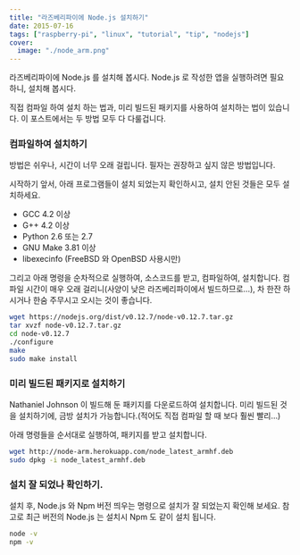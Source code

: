 ```yaml
---
title: "라즈베리파이에 Node.js 설치하기"
date: 2015-07-16
tags: ["raspberry-pi", "linux", "tutorial", "tip", "nodejs"]
cover:
  image: "./node_arm.png"
---
```


라즈베리파이에 Node.js 를 설치해 봅시다. Node.js 로 작성한 앱을 실행하려면 필요하니, 설치해 봅시다.

직접 컴파일 하여 설치 하는 법과, 미리 빌드된 패키지를 사용하여 설치하는 법이 있습니다.
이 포스트에서는 두 방법 모두 다 다룰겁니다.

### 컴파일하여 설치하기
방법은 쉬우나, 시간이 너무 오래 걸립니다. 필자는 권장하고 싶지 않은 방법입니다.

시작하기 앞서, 아래 프로그램들이 설치 되었는지 확인하시고, 설치 안된 것들은 모두 설치하세요.

 - GCC 4.2 이상
 - G++ 4.2 이상
 - Python 2.6 또는 2.7
 - GNU Make 3.81 이상
 - libexecinfo (FreeBSD 와 OpenBSD 사용시만)

그리고 아래 명령을 순차적으로 실행하여, 소스코드를 받고, 컴파일하여, 설치합니다.
컴파일 시간이 매우 오래 걸리니(사양이 낮은 라즈베리파이에서 빌드하므로...), 차 한잔 하시거나 한숨 주무시고 오시는 것이 좋습니다.

```bash
wget https://nodejs.org/dist/v0.12.7/node-v0.12.7.tar.gz
tar xvzf node-v0.12.7.tar.gz
cd node-v0.12.7
./configure
make
sudo make install
```

### 미리 빌드된 패키지로 설치하기

Nathaniel Johnson 이 빌드해 둔 패키지를 다운로드하여 설치합니다.
미리 빌드된 것을 설치하기에, 금방 설치가 가능합니다.(적어도 직접 컴파일 할 때 보다 훨씬 빨리...)

아래 명령들을 순서대로 실행하여, 패키지를 받고 설치합니다.

```bash
wget http://node-arm.herokuapp.com/node_latest_armhf.deb
sudo dpkg -i node_latest_armhf.deb
```

### 설치 잘 되었나 확인하기.
설치 후, Node.js 와 Npm 버전 띄우는 명령으로 설치가 잘 되었는지 확인해 보세요.
참고로 최근 버전의 Node.js 는 설치시 Npm 도 같이 설치 됩니다.

```bash
node -v
npm -v
```
